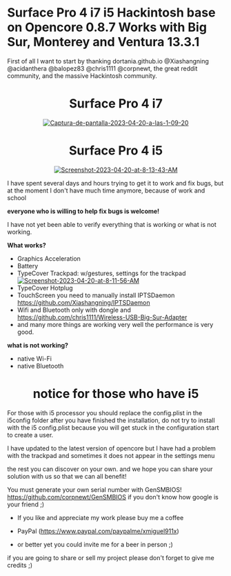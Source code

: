# Surface Pro 4 i7 i5 Hackintosh base on Opencore 0.8.7 Works with Big Sur, Monterey and Ventura 13.3.1

First of all I want to start by thanking dortania.github.io @Xiashangning @acidanthera @balopez83 @chris1111 @corpnewt, the great reddit community, and the massive Hackintosh community.





<h1 align="center">Surface Pro 4 i7</h1>

 <p align="center"> <a href="https://ibb.co/jkHgYsR"><img src="https://i.ibb.co/SwJRgGr/Captura-de-pantalla-2023-04-20-a-las-1-09-20.png" alt="Captura-de-pantalla-2023-04-20-a-las-1-09-20" border="0" /></a>
 
 
 <h1 align="center">Surface Pro 4 i5</h1>
 
<p align="center"> <a href="https://ibb.co/Kz1SwRd"><img src="https://i.ibb.co/S7LGrWb/Screenshot-2023-04-20-at-8-13-43-AM.png" alt="Screenshot-2023-04-20-at-8-13-43-AM" border="0" /></a>
 
 
I have spent several days and hours trying to get it to work and fix bugs, but at the moment I don't have much time anymore, because of work and school

**everyone who is willing to help fix bugs is welcome!**


I have not yet been able to verify everything that is working or what is not working.








**What works?**


+ Graphics Acceleration
+ Battery
+ TypeCover Trackpad: w/gestures, settings for the trackpad <a href="https://ibb.co/SNqYDFp"><img src="https://i.ibb.co/gysqbkC/Screenshot-2023-04-20-at-8-11-56-AM.png" alt="Screenshot-2023-04-20-at-8-11-56-AM" border="0" /></a>
+ TypeCover Hotplug
+ TouchScreen you need to manually install IPTSDaemon https://github.com/Xiashangning/IPTSDaemon
+ Wifi and Bluetooth only with dongle and https://github.com/chris1111/Wireless-USB-Big-Sur-Adapter
+ and many more things are working very well the performance is very good.


**what is not working?**

+ native Wi-Fi
+ native Bluetooth
 
 
<h1 align="center">notice for those who have i5</h1>
For those with i5 processor you should replace the config.plist in the i5config folder after you have finished the installation, do not try to install with the i5 config.plist because you will get stuck in the configuration start to create a user.
 
 
 
I have updated to the latest version of opencore but I have had a problem with the trackpad and sometimes it does not appear in the settings menu

the rest you can discover on your own. and we hope you can share your solution with us so that we can all benefit!

You must generate your own serial number with GenSMBIOS! https://github.com/corpnewt/GenSMBIOS if you don't know how google is your friend ;)






+ If you like and appreciate my work please buy me a coffee
+ PayPal (https://www.paypal.com/paypalme/xmiguel911x)

+ or better yet you could invite me for a beer in person ;)


if you are going to share or sell my project please don't forget to give me credits ;)
